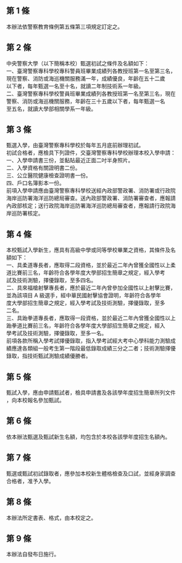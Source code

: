 第 1 條
-------
本辦法依警察教育條例第五條第三項規定訂定之。

第 2 條
-------
中央警察大學（以下簡稱本校）甄選初試之條件及名額如下：  
一、臺灣警察專科學校專科警員班畢業成績列各教授班第一名至第三名，  
    現在警察、消防或海巡機關服務滿一年，成績優良，年齡在五十二歲  
    以下者，每年甄選一名至十名，就讀二年制技術系一年級。  
二、臺灣警察專科學校警員班畢業成績列各教授班第一名至第三名，現在  
    警察、消防或海巡機關服務，年齡在三十五歲以下者，每年甄選一名  
    至五名，就讀大學部相關學系一年級。

第 3 條
-------
甄選入學，由臺灣警察專科學校於每年五月底前辦理初試。  
初試合格者，應檢具下列證件，交臺灣警察專科學校辦理本校入學申請：  
一、入學申請書三份，並黏貼最近正面二吋半身照片。  
二、入學資格有關證明書二份。  
三、公立醫院健康檢查證明書一份。  
四、戶口名簿影本一份。  
前項入學申請應由臺灣警察專科學校送經內政部警政署、消防署或行政院  
海岸巡防署海洋巡防總局審查。送內政部警政署、消防署審查者，應報請  
內政部核定；送行政院海岸巡防署海洋巡防總局審查者，應報請行政院海  
岸巡防署核定。

第 4 條
-------
本校甄試入學新生，應具有高級中學或同等學校畢業之資格，其條件及名  
額如下：  
一、具柔道專長者，應取得二段資格，並於最近二年內曾獲全國性以上柔  
    道比賽前三名，年齡符合各學年度大學部招生簡章之規定，經入學考  
    試及技術測驗，擇優錄取，至多四名。  
二、具來福槍射擊專長者，應於最近二年內曾參加全國性以上射擊比賽，  
    並為該項目 A  級選手，經中華民國射擊協會證明，年齡符合各學年  
    度大學部招生簡章之規定，經入學考試及技術測驗，擇優錄取，至多  
    二名。  
三、具跆拳道專長者，應取得一段資格，並於最近二年內曾獲全國性以上  
    跆拳道比賽前三名，年齡符合各學年度大學部招生簡章之規定，經入  
    學考試及技術測驗，擇優錄取，至多一名。  
前項各款所稱入學考試擇優錄取，指入學考試經大考中心學科能力測驗成  
績應達各類組一般考生第一階段最低錄取成績三分之二者；技術測驗擇優  
錄取，指技術甄試測驗成績優勝者。

第 5 條
-------
甄試入學，應由申請甄試者，檢具申請書及各該學年度招生簡章所列文件  
，向本校報名參加甄試。

第 6 條
-------
依本辦法甄選及甄試新生名額，均包含於本校各該學年度招生名額內。

第 7 條
-------
甄選或甄試初試錄取者，應參加本校新生體格檢查及口試，並經身家調查  
合格者，准予入學。

第 8 條
-------
本辦法所定書表、格式，由本校定之。

第 9 條
-------
本辦法自發布日施行。

